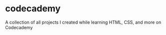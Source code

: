 # codecademy
A collection of all projects I created while learning HTML, CSS, and more on Codecademy
